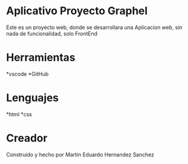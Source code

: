 # Aplicativo Proyecto Graphel
Este es un proyecto web, donde se desarrollara una Aplicacion web, sin nada de funcionalidad, solo FrontEnd

# Herramientas
*vscode
*GitHub

# Lenguajes
*html
*css

# Creador

Construido y hecho por Martin Eduardo Hernandez Sanchez